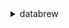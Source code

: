 <details><summary>databrew</summary><blockquote>

- **<details><summary>batch-delete-recipe-version</summary><blockquote>**

  * --name
  * --recipe-versions
  * --cli-input-json
  * --cli-input-yaml
  * --generate-cli-skeleton


- **<details><summary>create-dataset</summary><blockquote>**

  * --name
  * --format
  * --format-options
  * --input
  * --path-options
  * --tags
  * --cli-input-json
  * --cli-input-yaml
  * --generate-cli-skeleton


- **<details><summary>create-profile-job</summary><blockquote>**

  * --dataset-name
  * --encryption-key-arn
  * --encryption-mode
  * --name
  * --log-subscription
  * --max-capacity
  * --max-retries
  * --output-location
  * --role-arn
  * --tags
  * --timeout
  * --job-sample
  * --cli-input-json
  * --cli-input-yaml
  * --generate-cli-skeleton


- **<details><summary>create-project</summary><blockquote>**

  * --dataset-name
  * --name
  * --recipe-name
  * --sample
  * --role-arn
  * --tags
  * --cli-input-json
  * --cli-input-yaml
  * --generate-cli-skeleton


- **<details><summary>create-recipe</summary><blockquote>**

  * --description
  * --name
  * --steps
  * --tags
  * --cli-input-json
  * --cli-input-yaml
  * --generate-cli-skeleton


- **<details><summary>create-recipe-job</summary><blockquote>**

  * --dataset-name
  * --encryption-key-arn
  * --encryption-mode
  * --name
  * --log-subscription
  * --max-capacity
  * --max-retries
  * --outputs
  * --data-catalog-outputs
  * --project-name
  * --recipe-reference
  * --role-arn
  * --tags
  * --timeout
  * --cli-input-json
  * --cli-input-yaml
  * --generate-cli-skeleton


- **<details><summary>create-schedule</summary><blockquote>**

  * --job-names
  * --cron-expression
  * --tags
  * --name
  * --cli-input-json
  * --cli-input-yaml
  * --generate-cli-skeleton


- **<details><summary>delete-dataset</summary><blockquote>**

  * --name
  * --cli-input-json
  * --cli-input-yaml
  * --generate-cli-skeleton


- **<details><summary>delete-job</summary><blockquote>**

  * --name
  * --cli-input-json
  * --cli-input-yaml
  * --generate-cli-skeleton


- **<details><summary>delete-project</summary><blockquote>**

  * --name
  * --cli-input-json
  * --cli-input-yaml
  * --generate-cli-skeleton


- **<details><summary>delete-recipe-version</summary><blockquote>**

  * --name
  * --recipe-version
  * --cli-input-json
  * --cli-input-yaml
  * --generate-cli-skeleton


- **<details><summary>delete-schedule</summary><blockquote>**

  * --name
  * --cli-input-json
  * --cli-input-yaml
  * --generate-cli-skeleton


- **<details><summary>describe-dataset</summary><blockquote>**

  * --name
  * --cli-input-json
  * --cli-input-yaml
  * --generate-cli-skeleton


- **<details><summary>describe-job</summary><blockquote>**

  * --name
  * --cli-input-json
  * --cli-input-yaml
  * --generate-cli-skeleton


- **<details><summary>describe-job-run</summary><blockquote>**

  * --name
  * --run-id
  * --cli-input-json
  * --cli-input-yaml
  * --generate-cli-skeleton


- **<details><summary>describe-project</summary><blockquote>**

  * --name
  * --cli-input-json
  * --cli-input-yaml
  * --generate-cli-skeleton


- **<details><summary>describe-recipe</summary><blockquote>**

  * --name
  * --recipe-version
  * --cli-input-json
  * --cli-input-yaml
  * --generate-cli-skeleton


- **<details><summary>describe-schedule</summary><blockquote>**

  * --name
  * --cli-input-json
  * --cli-input-yaml
  * --generate-cli-skeleton


- **<details><summary>help</summary><blockquote>**

  * 


- **<details><summary>list-datasets</summary><blockquote>**

  * --cli-input-json
  * --cli-input-yaml
  * --starting-token
  * --page-size
  * --max-items
  * --generate-cli-skeleton


- **<details><summary>list-job-runs</summary><blockquote>**

  * --name
  * --cli-input-json
  * --cli-input-yaml
  * --starting-token
  * --page-size
  * --max-items
  * --generate-cli-skeleton


- **<details><summary>list-jobs</summary><blockquote>**

  * --dataset-name
  * --project-name
  * --cli-input-json
  * --cli-input-yaml
  * --starting-token
  * --page-size
  * --max-items
  * --generate-cli-skeleton


- **<details><summary>list-projects</summary><blockquote>**

  * --cli-input-json
  * --cli-input-yaml
  * --starting-token
  * --page-size
  * --max-items
  * --generate-cli-skeleton


- **<details><summary>list-recipes</summary><blockquote>**

  * --recipe-version
  * --cli-input-json
  * --cli-input-yaml
  * --starting-token
  * --page-size
  * --max-items
  * --generate-cli-skeleton


- **<details><summary>list-recipe-versions</summary><blockquote>**

  * --name
  * --cli-input-json
  * --cli-input-yaml
  * --starting-token
  * --page-size
  * --max-items
  * --generate-cli-skeleton


- **<details><summary>list-schedules</summary><blockquote>**

  * --job-name
  * --cli-input-json
  * --cli-input-yaml
  * --starting-token
  * --page-size
  * --max-items
  * --generate-cli-skeleton


- **<details><summary>list-tags-for-resource</summary><blockquote>**

  * --resource-arn
  * --cli-input-json
  * --cli-input-yaml
  * --generate-cli-skeleton


- **<details><summary>publish-recipe</summary><blockquote>**

  * --description
  * --name
  * --cli-input-json
  * --cli-input-yaml
  * --generate-cli-skeleton


- **<details><summary>send-project-session-action</summary><blockquote>**

  * --preview
  * --no-preview
  * --name
  * --recipe-step
  * --step-index
  * --client-session-id
  * --view-frame
  * --cli-input-json
  * --cli-input-yaml
  * --generate-cli-skeleton


- **<details><summary>start-job-run</summary><blockquote>**

  * --name
  * --cli-input-json
  * --cli-input-yaml
  * --generate-cli-skeleton


- **<details><summary>start-project-session</summary><blockquote>**

  * --name
  * --assume-control
  * --no-assume-control
  * --cli-input-json
  * --cli-input-yaml
  * --generate-cli-skeleton


- **<details><summary>stop-job-run</summary><blockquote>**

  * --name
  * --run-id
  * --cli-input-json
  * --cli-input-yaml
  * --generate-cli-skeleton


- **<details><summary>tag-resource</summary><blockquote>**

  * --resource-arn
  * --tags
  * --cli-input-json
  * --cli-input-yaml
  * --generate-cli-skeleton


- **<details><summary>untag-resource</summary><blockquote>**

  * --resource-arn
  * --tag-keys
  * --cli-input-json
  * --cli-input-yaml
  * --generate-cli-skeleton


- **<details><summary>update-dataset</summary><blockquote>**

  * --name
  * --format
  * --format-options
  * --input
  * --path-options
  * --cli-input-json
  * --cli-input-yaml
  * --generate-cli-skeleton


- **<details><summary>update-profile-job</summary><blockquote>**

  * --encryption-key-arn
  * --encryption-mode
  * --name
  * --log-subscription
  * --max-capacity
  * --max-retries
  * --output-location
  * --role-arn
  * --timeout
  * --job-sample
  * --cli-input-json
  * --cli-input-yaml
  * --generate-cli-skeleton


- **<details><summary>update-project</summary><blockquote>**

  * --sample
  * --role-arn
  * --name
  * --cli-input-json
  * --cli-input-yaml
  * --generate-cli-skeleton


- **<details><summary>update-recipe</summary><blockquote>**

  * --description
  * --name
  * --steps
  * --cli-input-json
  * --cli-input-yaml
  * --generate-cli-skeleton


- **<details><summary>update-recipe-job</summary><blockquote>**

  * --encryption-key-arn
  * --encryption-mode
  * --name
  * --log-subscription
  * --max-capacity
  * --max-retries
  * --outputs
  * --data-catalog-outputs
  * --role-arn
  * --timeout
  * --cli-input-json
  * --cli-input-yaml
  * --generate-cli-skeleton


- **<details><summary>update-schedule</summary><blockquote>**

  * --job-names
  * --cron-expression
  * --name
  * --cli-input-json
  * --cli-input-yaml
  * --generate-cli-skeleton


</blockquote></details>
</blockquote></details>
</blockquote></details>
</blockquote></details>
</blockquote></details>
</blockquote></details>
</blockquote></details>
</blockquote></details>
</blockquote></details>
</blockquote></details>
</blockquote></details>
</blockquote></details>
</blockquote></details>
</blockquote></details>
</blockquote></details>
</blockquote></details>
</blockquote></details>
</blockquote></details>
</blockquote></details>
</blockquote></details>
</blockquote></details>
</blockquote></details>
</blockquote></details>
</blockquote></details>
</blockquote></details>
</blockquote></details>
</blockquote></details>
</blockquote></details>
</blockquote></details>
</blockquote></details>
</blockquote></details>
</blockquote></details>
</blockquote></details>
</blockquote></details>
</blockquote></details>
</blockquote></details>
</blockquote></details>
</blockquote></details>
</blockquote></details>
</blockquote></details>
</blockquote></details>
